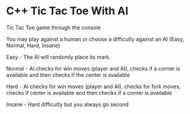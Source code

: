 # C++ Tic Tac Toe With AI

Tic Tac Toe game through the console

You may play against a human or choose a difficulty against an AI (Easy, Normal, Hard, Insane)

Easy - The AI will randomly place its mark.

Normal - AI checks for win moves (player and AI), checks if a corner is available and then checks if the center is available

Hard - AI checks for win moves (player and AI), checks for fork moves, checks if center is available and then checks if a corner is available

Insane - Hard difficulty but you always go second

